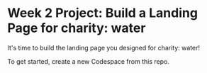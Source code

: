 # Week 2 Project: Build a Landing Page for charity: water
It's time to build the landing page you designed for charity: water! 

To get started, create a new Codespace from this repo.